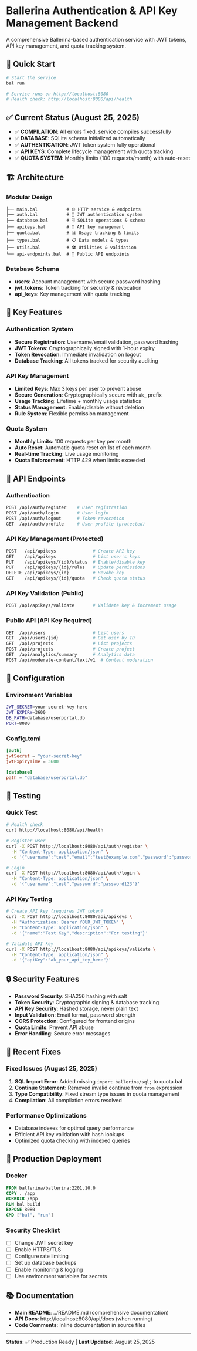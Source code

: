 # Ballerina Authentication & API Key Management Backend

A comprehensive Ballerina-based authentication service with JWT tokens, API key management, and quota tracking system.

## 🚀 Quick Start

```bash
# Start the service
bal run

# Service runs on http://localhost:8080
# Health check: http://localhost:8080/api/health
```

## ✅ Current Status (August 25, 2025)

- ✅ **COMPILATION**: All errors fixed, service compiles successfully
- ✅ **DATABASE**: SQLite schema initialized automatically  
- ✅ **AUTHENTICATION**: JWT token system fully operational
- ✅ **API KEYS**: Complete lifecycle management with quota tracking
- ✅ **QUOTA SYSTEM**: Monthly limits (100 requests/month) with auto-reset

## 🏗️ Architecture

### Modular Design
```
├── main.bal           # 🌐 HTTP service & endpoints
├── auth.bal           # 🔐 JWT authentication system  
├── database.bal       # 🗄️ SQLite operations & schema
├── apikeys.bal        # 🔑 API key management
├── quota.bal          # 📊 Usage tracking & limits
├── types.bal          # 📋 Data models & types
├── utils.bal          # 🛠️ Utilities & validation
└── api-endpoints.bal  # 📡 Public API endpoints
```

### Database Schema
- **users**: Account management with secure password hashing
- **jwt_tokens**: Token tracking for security & revocation  
- **api_keys**: Key management with quota tracking

## 🔑 Key Features

### Authentication System
- **Secure Registration**: Username/email validation, password hashing
- **JWT Tokens**: Cryptographically signed with 1-hour expiry
- **Token Revocation**: Immediate invalidation on logout
- **Database Tracking**: All tokens tracked for security auditing

### API Key Management  
- **Limited Keys**: Max 3 keys per user to prevent abuse
- **Secure Generation**: Cryptographically secure with `ak_` prefix
- **Usage Tracking**: Lifetime + monthly usage statistics
- **Status Management**: Enable/disable without deletion
- **Rule System**: Flexible permission management

### Quota System
- **Monthly Limits**: 100 requests per key per month
- **Auto Reset**: Automatic quota reset on 1st of each month
- **Real-time Tracking**: Live usage monitoring
- **Quota Enforcement**: HTTP 429 when limits exceeded

## 📡 API Endpoints

### Authentication
```bash
POST /api/auth/register    # User registration
POST /api/auth/login       # User login  
POST /api/auth/logout      # Token revocation
GET  /api/auth/profile     # User profile (protected)
```

### API Key Management (Protected)
```bash
POST   /api/apikeys              # Create API key
GET    /api/apikeys              # List user's keys
PUT    /api/apikeys/{id}/status  # Enable/disable key
PUT    /api/apikeys/{id}/rules   # Update permissions
DELETE /api/apikeys/{id}         # Revoke key
GET    /api/apikeys/{id}/quota   # Check quota status
```

### API Key Validation (Public)
```bash
POST /api/apikeys/validate       # Validate key & increment usage
```

### Public API (API Key Required)
```bash
GET  /api/users                  # List users
GET  /api/users/{id}             # Get user by ID
GET  /api/projects               # List projects
POST /api/projects               # Create project
GET  /api/analytics/summary      # Analytics data
POST /api/moderate-content/text/v1  # Content moderation
```

## 🔧 Configuration

### Environment Variables
```bash
JWT_SECRET=your-secret-key-here
JWT_EXPIRY=3600
DB_PATH=database/userportal.db
PORT=8080
```

### Config.toml
```toml
[auth]
jwtSecret = "your-secret-key"
jwtExpiryTime = 3600

[database]  
path = "database/userportal.db"
```

## 🧪 Testing

### Quick Test
```bash
# Health check
curl http://localhost:8080/api/health

# Register user
curl -X POST http://localhost:8080/api/auth/register \
  -H "Content-Type: application/json" \
  -d '{"username":"test","email":"test@example.com","password":"password123"}'

# Login
curl -X POST http://localhost:8080/api/auth/login \
  -H "Content-Type: application/json" \
  -d '{"username":"test","password":"password123"}'
```

### API Key Testing
```bash
# Create API key (requires JWT token)
curl -X POST http://localhost:8080/api/apikeys \
  -H "Authorization: Bearer YOUR_JWT_TOKEN" \
  -H "Content-Type: application/json" \
  -d '{"name":"Test Key","description":"For testing"}'

# Validate API key
curl -X POST http://localhost:8080/api/apikeys/validate \
  -H "Content-Type: application/json" \
  -d '{"apiKey":"ak_your_api_key_here"}'
```

## 🔒 Security Features

- **Password Security**: SHA256 hashing with salt
- **Token Security**: Cryptographic signing & database tracking
- **API Key Security**: Hashed storage, never plain text
- **Input Validation**: Email format, password strength
- **CORS Protection**: Configured for frontend origins
- **Quota Limits**: Prevent API abuse
- **Error Handling**: Secure error messages

## 🐛 Recent Fixes

### Fixed Issues (August 25, 2025)
1. **SQL Import Error**: Added missing `import ballerina/sql;` to quota.bal
2. **Continue Statement**: Removed invalid continue from `from` expression  
3. **Type Compatibility**: Fixed stream type issues in quota management
4. **Compilation**: All compilation errors resolved

### Performance Optimizations
- Database indexes for optimal query performance
- Efficient API key validation with hash lookups
- Optimized quota checking with indexed queries

## 🚀 Production Deployment

### Docker
```dockerfile
FROM ballerina/ballerina:2201.10.0
COPY . /app
WORKDIR /app
RUN bal build
EXPOSE 8080
CMD ["bal", "run"]
```

### Security Checklist
- [ ] Change JWT secret key
- [ ] Enable HTTPS/TLS
- [ ] Configure rate limiting  
- [ ] Set up database backups
- [ ] Enable monitoring & logging
- [ ] Use environment variables for secrets

## 📚 Documentation

- **Main README**: ../README.md (comprehensive documentation)
- **API Docs**: http://localhost:8080/api/docs (when running)
- **Code Comments**: Inline documentation in source files

---

**Status**: ✅ Production Ready | **Last Updated**: August 25, 2025